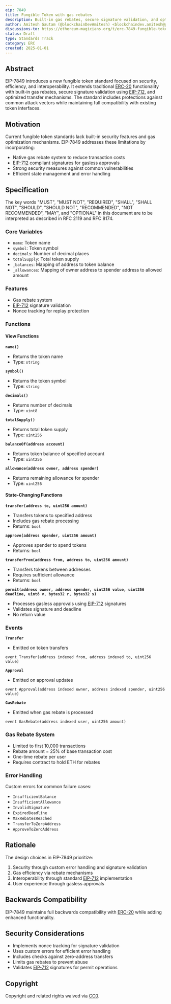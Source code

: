 ```yaml
---
eip: 7849
title: Fungible Token with gas rebates
description: Built-in gas rebates, secure signature validation, and optimized transfer mechanisms.
author: Amitesh Gautam (@blockchainDevAmitesh) <blockchaindev.amitesh@gmail.com>
discussions-to: https://ethereum-magicians.org/t/erc-7849-fungible-token-with-gas-rebates/22356
status: Draft
type: Standards Track
category: ERC
created: 2025-01-01
---
```


## Abstract

EIP-7849 introduces a new fungible token standard focused on security, efficiency, and interoperability. It extends traditional [ERC-20](./erc-20.md) functionality with built-in gas rebates, secure signature validation using [EIP-712](https://github.com/ethereum/EIPs/blob/master/EIPS/eip-712.md), and optimized transfer mechanisms. The standard includes protections against common attack vectors while maintaining full compatibility with existing token interfaces.

## Motivation

Current fungible token standards lack built-in security features and gas optimization mechanisms. EIP-7849 addresses these limitations by incorporating:
- Native gas rebate system to reduce transaction costs
- [EIP-712](https://github.com/ethereum/EIPs/blob/master/EIPS/eip-712.md) compliant signatures for gasless approvals
- Strong security measures against common vulnerabilities
- Efficient state management and error handling

## Specification

The key words "MUST", "MUST NOT", "REQUIRED", "SHALL", "SHALL NOT", "SHOULD", "SHOULD NOT", "RECOMMENDED", "NOT RECOMMENDED", "MAY", and "OPTIONAL" in this document are to be interpreted as described in RFC 2119 and RFC 8174.

### Core Variables
- `name`: Token name
- `symbol`: Token symbol
- `decimals`: Number of decimal places
- `totalSupply`: Total token supply
- `_balances`: Mapping of address to token balance
- `_allowances`: Mapping of owner address to spender address to allowed amount

### Features
- Gas rebate system
- [EIP-712](https://github.com/ethereum/EIPs/blob/master/EIPS/eip-712.md) signature validation
- Nonce tracking for replay protection

### Functions

#### View Functions

**`name()`**
- Returns the token name
- Type: `string`

**`symbol()`**
- Returns the token symbol
- Type: `string`

**`decimals()`**
- Returns number of decimals
- Type: `uint8`

**`totalSupply()`**
- Returns total token supply
- Type: `uint256`

**`balanceOf(address account)`**
- Returns token balance of specified account
- Type: `uint256`

**`allowance(address owner, address spender)`**
- Returns remaining allowance for spender
- Type: `uint256`

#### State-Changing Functions

**`transfer(address to, uint256 amount)`**
- Transfers tokens to specified address
- Includes gas rebate processing
- Returns: `bool`

**`approve(address spender, uint256 amount)`**
- Approves spender to spend tokens
- Returns: `bool`

**`transferFrom(address from, address to, uint256 amount)`**
- Transfers tokens between addresses
- Requires sufficient allowance
- Returns: `bool`

**`permit(address owner, address spender, uint256 value, uint256 deadline, uint8 v, bytes32 r, bytes32 s)`**
- Processes gasless approvals using [EIP-712](https://github.com/ethereum/EIPs/blob/master/EIPS/eip-712.md) signatures
- Validates signature and deadline
- No return value

### Events

**`Transfer`**
- Emitted on token transfers
```solidity
event Transfer(address indexed from, address indexed to, uint256 value)
```

**`Approval`**
- Emitted on approval updates
```solidity
event Approval(address indexed owner, address indexed spender, uint256 value)
```

**`GasRebate`**
- Emitted when gas rebate is processed
```solidity
event GasRebate(address indexed user, uint256 amount)
```

### Gas Rebate System
- Limited to first 10,000 transactions
- Rebate amount = 25% of base transaction cost
- One-time rebate per user
- Requires contract to hold ETH for rebates

### Error Handling
Custom errors for common failure cases:
- `InsufficientBalance`
- `InsufficientAllowance`
- `InvalidSignature`
- `ExpiredDeadline`
- `MaxRebatesReached`
- `TransferToZeroAddress`
- `ApproveToZeroAddress`

## Rationale

The design choices in EIP-7849 prioritize:
1. Security through custom error handling and signature validation
2. Gas efficiency via rebate mechanisms
3. Interoperability through standard [EIP-712](https://github.com/ethereum/EIPs/blob/master/EIPS/eip-712.md) implementation
4. User experience through gasless approvals

## Backwards Compatibility

EIP-7849 maintains full backwards compatibility with [ERC-20](./erc-20.md) while adding enhanced functionality.

## Security Considerations

- Implements nonce tracking for signature validation
- Uses custom errors for efficient error handling
- Includes checks against zero-address transfers
- Limits gas rebates to prevent abuse
- Validates [EIP-712](https://github.com/ethereum/EIPs/blob/master/EIPS/eip-712.md) signatures for permit operations

## Copyright

Copyright and related rights waived via [CC0](../LICENSE.md).
